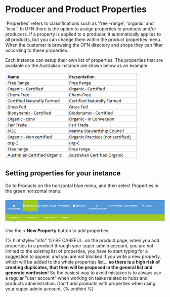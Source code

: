 # Producer and Product Properties

'Properties' refers to classifications such as 'free -range', 'organic' and 'local'. In OFN there is the option to assign properties to products and/or producers. If a property is applied to a producer, it automatically applies to all products, but you can change them within the product properties menu. When the customer is browsing the OFN directory and shops they can filter according to these properties.

Each instance can setup their own list of properties. The properties that are available on the Australian instance are shown below as an example

![](.gitbook/assets/ausproperties.png)

## Setting properties for your instance

Go to Products on the horizontal blue menu, and then select Properties in the green horizontal menu.

![](.gitbook/assets/image%20%286%29.png)

Use the **+ New Property** button to add properties.

{% hint style="info" %}
BE CAREFUL: on the product page, when you add properties to a product through your super-admin account, you are not limited to the existing list of properties, you have to start typing for a suggestion to appear, and you are not blocked if you write a new property, which will be added to the whole properties list... **so there is a high risk of creating duplicates, that then will be proposed in the general list and generate confusion**! So the easiest way to avoid mistakes is to always use a regular "user account" when working on tasks related to hubs and products administration. Don't add products with properties when using your super-admin account.
{% endhint %}

